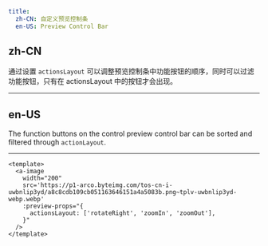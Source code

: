 ```yaml
title:
  zh-CN: 自定义预览控制条
  en-US: Preview Control Bar
```

## zh-CN

通过设置 `actionsLayout` 可以调整预览控制条中功能按钮的顺序，同时可以过滤功能按钮，只有在 actionsLayout 中的按钮才会出现。

---

## en-US

The function buttons on the control preview control bar can be sorted and filtered through `actionLayout`.

---

```vue
<template>
  <a-image
    width="200"
    src='https://p1-arco.byteimg.com/tos-cn-i-uwbnlip3yd/a8c8cdb109cb051163646151a4a5083b.png~tplv-uwbnlip3yd-webp.webp'
    :preview-props="{
      actionsLayout: ['rotateRight', 'zoomIn', 'zoomOut'],
    }"
  />
</template>
```
